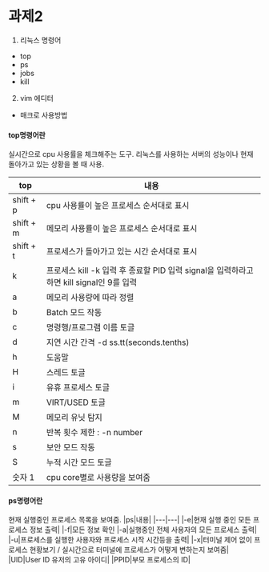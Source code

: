# 과제2

1) 리눅스 명령어
* top
* ps
* jobs
* kill
2) vim 에디터
* 매크로 사용방법


#### top명령어란
실시간으로 cpu 사용률을 체크해주는 도구. 리눅스를 사용하는 서버의 성능이나 현재 돌아가고 있는 상황을 볼 때 사용.

|top|내용|
|---|---|
|shift + p|cpu 사용률이 높은 프로세스 순서대로 표시|
|shift + m|메모리 사용률이 높은 프로세스 순서대로 표시|
|shift + t|프로세스가 돌아가고 있는 시간 순서대로 표시|
|k|프로세스 kill -k 입력 후 종료할 PID 입력 signal을 입력하라고 하면 kill signal인 9를 입력|
|a|메모리 사용량에 따라 정렬|
|b|Batch 모드 작동|
|c|명령행/프로그램 이름 토글|
|d|지연 시간 간격 -d ss.tt(seconds.tenths)|
|h|도움말|
|H|스레드 토글|
|i|유휴 프로세스 토글|
|m|VIRT/USED 토글|
|M|메모리 유닛 탐지|
|n|반복 횟수 제한 : -n number|
|s|보안 모드 작동|
|S|누적 시간 모드 토글|
|숫자 1|cpu core별로 사용량을 보여줌|


#### ps명령어란
현재 실행중인 프로세스 목록을 보여줌.
|ps|내용|
|---|---|
|-e|현재 실행 중인 모든 프로세스 정보 출력|
|-f|모든 정보 확인
|-a|실행중인 전체 사용자의 모든 프로세스 출력|
|-u|프로세스를 실행한 사용자와 프로세스 시작 시간등을 출력|
|-x|터미널 제어 없이 프로세스 현황보기 / 실시간으로 터미널에 프로세스가 어떻게 변하는지 보여줌|
|UID|User ID 유저의 고유 아이디|
|PPID|부모 프로세스의 ID|
